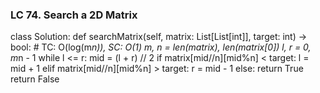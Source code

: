 ### LC 74. Search a 2D Matrix
class Solution:
    def searchMatrix(self, matrix: List[List[int]], target: int) -> bool:
        # TC: O(log(m*n)), SC: O(1)
        m, n = len(matrix), len(matrix[0])
        l, r = 0, m*n - 1
        while l <= r:
            mid = (l + r) // 2
            if matrix[mid//n][mid%n] < target:
                l = mid + 1
            elif matrix[mid//n][mid%n] > target:
                r = mid - 1
            else:
                return True
        return False